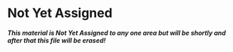 # Not Yet Assigned

_**This material is Not Yet Assigned to any one area but will be shortly and after that this file will be erased!**_
